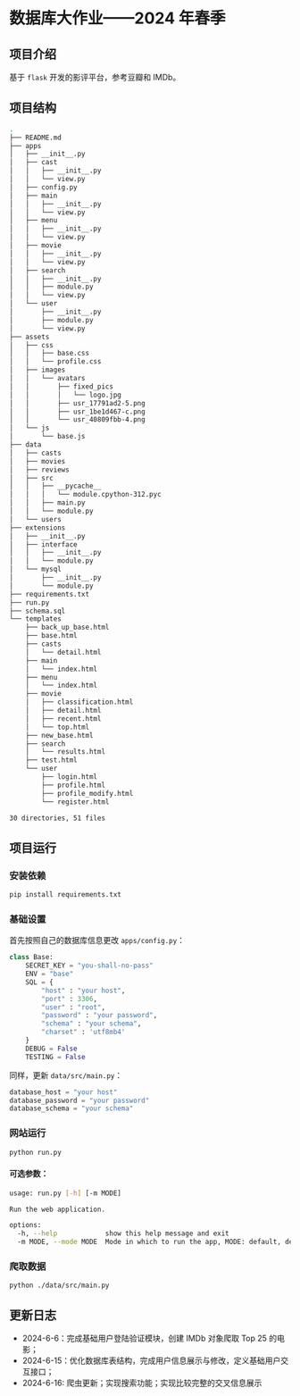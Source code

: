 # 数据库大作业——2024 年春季

## 项目介绍

基于 `flask` 开发的影评平台，参考豆瓣和 IMDb。

## 项目结构

```bash
.
├── README.md
├── apps
│   ├── __init__.py
│   ├── cast
│   │   ├── __init__.py
│   │   └── view.py
│   ├── config.py
│   ├── main
│   │   ├── __init__.py
│   │   └── view.py
│   ├── menu
│   │   ├── __init__.py
│   │   └── view.py
│   ├── movie
│   │   ├── __init__.py
│   │   └── view.py
│   ├── search
│   │   ├── __init__.py
│   │   ├── module.py
│   │   └── view.py
│   └── user
│       ├── __init__.py
│       ├── module.py
│       └── view.py
├── assets
│   ├── css
│   │   ├── base.css
│   │   └── profile.css
│   ├── images
│   │   └── avatars
│   │       ├── fixed_pics
│   │       │   └── logo.jpg
│   │       ├── usr_17791ad2-5.png
│   │       ├── usr_1be1d467-c.png
│   │       └── usr_40809fbb-4.png
│   └── js
│       └── base.js
├── data
│   ├── casts
│   ├── movies
│   ├── reviews
│   ├── src
│   │   ├── __pycache__
│   │   │   └── module.cpython-312.pyc
│   │   ├── main.py
│   │   └── module.py
│   └── users
├── extensions
│   ├── __init__.py
│   ├── interface
│   │   ├── __init__.py
│   │   └── module.py
│   └── mysql
│       ├── __init__.py
│       └── module.py
├── requirements.txt
├── run.py
├── schema.sql
└── templates
    ├── back_up_base.html
    ├── base.html
    ├── casts
    │   └── detail.html
    ├── main
    │   └── index.html
    ├── menu
    │   └── index.html
    ├── movie
    │   ├── classification.html
    │   ├── detail.html
    │   ├── recent.html
    │   └── top.html
    ├── new_base.html
    ├── search
    │   └── results.html
    ├── test.html
    └── user
        ├── login.html
        ├── profile.html
        ├── profile_modify.html
        └── register.html

30 directories, 51 files
```

## 项目运行

### 安装依赖

```bash
pip install requirements.txt
```

### 基础设置

首先按照自己的数据库信息更改 `apps/config.py`：

```py
class Base:
    SECRET_KEY = "you-shall-no-pass"
    ENV = "base"
    SQL = {
        "host" : "your host",
        "port" : 3306,
        "user" : "root", 
        "password" : "your password",
        "schema" : "your schema",
        "charset" : 'utf8mb4'
    }
    DEBUG = False
    TESTING = False
```

同样，更新 `data/src/main.py`：

```py
database_host = "your host"
database_password = "your password"
database_schema = "your schema"
```

### 网站运行

```bash
python run.py
```

#### 可选参数：

```bash
usage: run.py [-h] [-m MODE]

Run the web application.

options:
  -h, --help            show this help message and exit
  -m MODE, --mode MODE  Mode in which to run the app, MODE: default, develop, test
```

### 爬取数据

```
python ./data/src/main.py
```

## 更新日志

- 2024-6-6：完成基础用户登陆验证模块，创建 IMDb 对象爬取 Top 25 的电影；
- 2024-6-15：优化数据库表结构，完成用户信息展示与修改，定义基础用户交互接口； 
- 2024-6-16: 爬虫更新；实现搜索功能；实现比较完整的交叉信息展示
